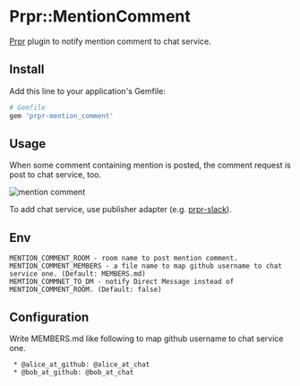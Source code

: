 # Prpr::MentionComment
[Prpr](https://github.com/mzp/prpr) plugin to notify mention comment to chat service.

## Install

Add this line to your application's Gemfile:

```ruby
# Gemfile
gem 'prpr-mention_comment'
```

## Usage
When some comment containing mention is posted, the comment request is post to chat service, too.

![mention comment](https://raw.githubusercontent.com/mzp/prpr-mention_comment/master/mention.png)

To add chat service, use publisher adapter (e.g. [prpr-slack](https://github.com/mzp/prpr-slack)).

## Env
```
MENTION_COMMENT_ROOM - room name to post mention comment.
MENTION_COMMENT_MEMBERS - a file name to map github username to chat service one. (Default: MEMBERS.md)
MEMTION_COMMNET_TO_DM - notify Direct Message instead of MENTION_COMMENT_ROOM. (Default: false)
```

## Configuration
Write MEMBERS.md like following to map github username to chat service one.

```
 * @alice_at_github: @alice_at_chat
 * @bob_at_github: @bob_at_chat
```
